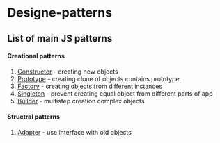 # Designe-patterns
## List of main JS patterns
#### Creational patterns
1. [Constructor](https://github.com/efnushtaev/JS-patterns/blob/main/CreationalPatterns/Constructor.js) - creating new objects
2. [Prototype](https://github.com/efnushtaev/JS-patterns/blob/main/CreationalPatterns/Prototype.js) - creating clone of objects contains prototype
3. [Factory](https://github.com/efnushtaev/JS-patterns/blob/main/CreationalPatterns/Factory.js) - creating objects from different instances
4. [Singleton](https://github.com/efnushtaev/JS-patterns/blob/main/CreationalPatterns/Singleton.js) - prevent creating equal object from different parts of app
5. [Builder](https://github.com/efnushtaev/JS-patterns/blob/main/CreationalPatterns/Builder.js) - multistep creation complex objects

#### Structral patterns
1. [Adapter](https://github.com/efnushtaev/JS-patterns/blob/main/StructuralPatterns/Adapter.js) - use interface with old objects
